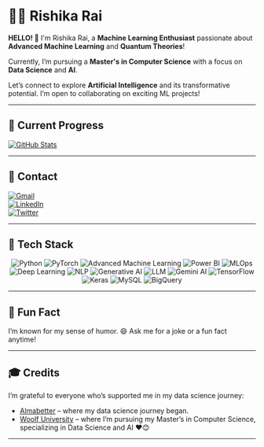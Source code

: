 <!--- Hi there! 👋 I'm Rishika Rai, a passionate Data Scientist and ML Engineer. Let's connect and collaborate! -->

<!--- Hi there! 👋 I'm Rishika Rai, a passionate Data Scientist and ML Engineer. Let's connect and collaborate! -->

# 👩‍💻 Rishika Rai

**HELLO! 🙌**  I'm Rishika Rai, a **Machine Learning Enthusiast** passionate about **Advanced Machine Learning** and **Quantum Theories**!

Currently, I’m pursuing a **Master's in Computer Science** with a focus on **Data Science** and **AI**.

Let’s connect to explore **Artificial Intelligence** and its transformative potential. I’m open to collaborating on exciting ML projects!

---

## 🌱 Current Progress
[![GitHub Stats](https://github-readme-stats.vercel.app/api?https://github.com/Rishika70/)](https://github.com/Rishika70)


---

## 📧 Contact

[![Gmail](https://img.shields.io/badge/Email-rishikarai70%40gmail.com-red)](mailto:rishikarai70@gmail.com)  
[![LinkedIn](https://img.shields.io/badge/LinkedIn-Rishika%20Rai-blue)](https://www.linkedin.com/in/rishika-rai-058520149/)  
[![Twitter](https://img.shields.io/badge/Twitter-rishikarai70-blue)](https://twitter.com/rishikarai70)

---

## 🚀 Tech Stack

<div align="center">
    <img src="https://img.shields.io/badge/-Python-yellow?style=flat&logo=python&logoColor=white" alt="Python" />
    <img src="https://img.shields.io/badge/-PyTorch-yellow?style=flat&logo=pytorch&logoColor=white" alt="PyTorch" />
    <img src="https://img.shields.io/badge/-Advanced%20Machine%20Learning-blue?style=flat" alt="Advanced Machine Learning" />
    <img src="https://img.shields.io/badge/-Power%20BI-yellow?style=flat&logo=microsoft-power-bi&logoColor=white" alt="Power BI" />
    <img src="https://img.shields.io/badge/-MLOps-green?style=flat" alt="MLOps" />
    <img src="https://img.shields.io/badge/-Deep%20Learning-red?style=flat&logo=tensorflow&logoColor=white" alt="Deep Learning" />
    <img src="https://img.shields.io/badge/-NLP-red?style=flat&logo=natural-language-processing&logoColor=white" alt="NLP" />
    <img src="https://img.shields.io/badge/-Generative%20AI-red?style=flat" alt="Generative AI" />
    <img src="https://img.shields.io/badge/-LLM-blue?style=flat" alt="LLM" />
    <img src="https://img.shields.io/badge/-Gemini%20AI-blue?style=flat" alt="Gemini AI" />
    <img src="https://img.shields.io/badge/-TensorFlow-orange?style=flat&logo=tensorflow&logoColor=white" alt="TensorFlow" />
    <img src="https://img.shields.io/badge/-Keras-orange?style=flat&logo=keras&logoColor=white" alt="Keras" />
    <img src="https://img.shields.io/badge/-MySQL-blue?style=flat&logo=mysql&logoColor=white" alt="MySQL" />
    <img src="https://img.shields.io/badge/-BigQuery-blue?style=flat&logo=google-cloud&logoColor=white" alt="BigQuery" />
</div>

---

## 🌟 Fun Fact
I’m known for my sense of humor. 😄 Ask me for a joke or a fun fact anytime!

---

## 🎓 Credits
I’m grateful to everyone who’s supported me in my data science journey:
- [Almabetter](https://www.almabetter.com/) – where my data science journey began.
- [Woolf University](https://woolf.university/) – where I’m pursuing my Master’s in Computer Science, specializing in Data Science and AI ❤️😊  

---






